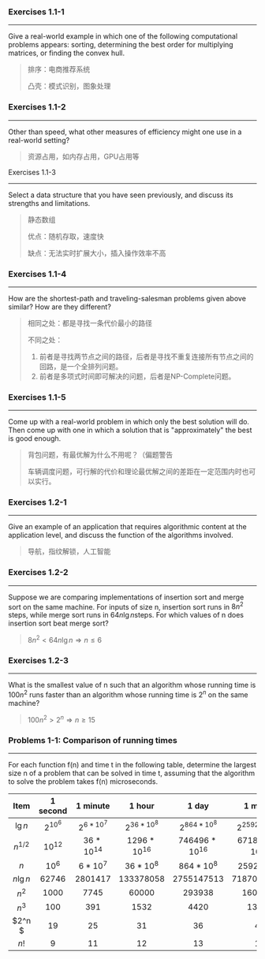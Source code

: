 ### Exercises 1.1-1

----

Give a real-world example in which one of the following computational problems appears: sorting, determining the best order for multiplying matrices, or finding the convex hull.

> 排序：电商推荐系统
>
> 凸壳：模式识别，图象处理

### Exercises 1.1-2

----

Other than speed, what other measures of efficiency might one use in a real-world setting?

> 资源占用，如内存占用，GPU占用等

Exercises 1.1-3

---

Select a data structure that you have seen previously, and discuss its strengths and limitations.

> 静态数组
>
> 优点：随机存取，速度快
>
> 缺点：无法实时扩展大小，插入操作效率不高

### Exercises 1.1-4

---

How are the shortest-path and traveling-salesman problems given above similar? How are they different?

> 相同之处：都是寻找一条代价最小的路径
>
> 不同之处：
>
> 1. 前者是寻找两节点之间的路径，后者是寻找不重复连接所有节点之间的回路，是一个全排列问题。
> 2. 前者是多项式时间即可解决的问题，后者是NP-Complete问题。

### Exercises 1.1-5

---

Come up with a real-world problem in which only the best solution will do. Then come up with one in which a solution that is "approximately" the best is good enough.

> 背包问题，有最优解为什么不用呢？（偏题警告
>
> 车辆调度问题，可行解的代价和理论最优解之间的差距在一定范围内时也可以实行。

### Exercises 1.2-1
---
Give an example of an application that requires algorithmic content at the application level, and discuss the function of the algorithms involved.

> 导航，指纹解锁，人工智能

### Exercises 1.2-2
---
Suppose we are comparing implementations of insertion sort and merge sort on the same machine. For inputs of size n, insertion sort runs in $8n^2$ steps, while merge sort runs in $64n\lg n$steps. For which values of n does insertion sort beat merge sort?

> $8n^2< 64n\lg n\Rightarrow n\le 6$

### Exercises 1.2-3

----
What is the smallest value of n such that an algorithm whose running time is $100n^2$ runs faster than an algorithm whose running time is $2^n$ on the same machine?

> $100n^2>2^n\Rightarrow n\ge 15$

### Problems 1-1: Comparison of running times
---
For each function f(n) and time t in the following table, determine the largest size n of a problem that can be solved in time t, assuming that the algorithm to solve the problem takes f(n) microseconds.

|    Item     |   1 second   |    1 minute    |     1 hour     |      1 day       |      1 month      |       1 year        |         1 century         |
| :---------: | :----------: | :------------: | :------------: | :--------------: | :---------------: | :-----------------: | :-----------------------: |
|  $\lg{n}$   | $2^{{10^6}}$ | $2^{6*{10^7}}$ | $2^{36*10^8}$  |  $2^{864*10^8}$  | $2^{25920*10^8}$  |  $2^{315360*10^8}$  |    $2^{31556736*10^8}$    |
| ${n}^{1/2}$ |   $10^12$    |  $36*10^{14}$  | $1296*10^{16}$ | $746496*10^{16}$ | $6718464*10^{18}$ | $994519296*10^{18}$ | $995827586973696*10^{16}$ |
|     $n$     |    $10^6$    |    $6*10^7$    |   $36*10^8$    |    $864*10^8$    |    $2592*10^9$    |    $31536*10^9$     |      $31556736*10^8$      |
|  $n\lg n$   |   $62746$    |   $2801417$    |  $133378058$   |   $2755147513$   |   $71870856404$   |   $797633893349$    |     $68654697441062$      |
|    $n^2$    |    $1000$    |     $7745$     |    $60000$     |     $293938$     |     $1609968$     |      $5615692$      |        $56175382$         |
|    $n^3$    |    $100$     |     $391$      |     $1532$     |      $4420$      |      $13736$      |       $31593$       |         $146677$          |
|   $2^n $    |     $19$     |      $25$      |      $31$      |       $36$       |       $41$        |        $44$         |           $51$            |
|    $n!$     |     $9$      |      $11$      |      $12$      |       $13$       |       $15$        |        $16$         |           $17$            |

